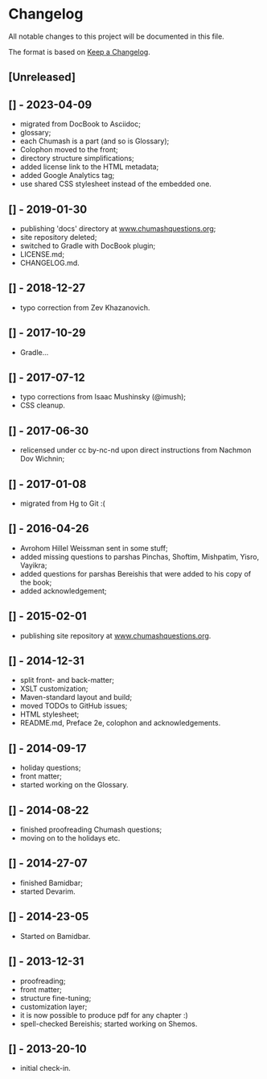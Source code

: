 # Changelog
All notable changes to this project will be documented in this file.

The format is based on [Keep a Changelog](https://keepachangelog.com/en/1.0.0/).

## [Unreleased]

## [] - 2023-04-09
- migrated from DocBook to Asciidoc;
- glossary;
- each Chumash is a part (and so is Glossary);
- Colophon moved to the front;
- directory structure simplifications;
- added license link to the HTML metadata;
- added Google Analytics tag;
- use shared CSS stylesheet instead of the embedded one.

## [] - 2019-01-30
- publishing 'docs' directory at www.chumashquestions.org;
- site repository deleted;
- switched to Gradle with DocBook plugin;
- LICENSE.md;
- CHANGELOG.md.

## [] - 2018-12-27
- typo correction from Zev Khazanovich.

## [] - 2017-10-29
- Gradle...

## [] - 2017-07-12
- typo corrections from Isaac Mushinsky (@imush);
- CSS cleanup.

## [] - 2017-06-30
- relicensed under cc by-nc-nd upon direct instructions from Nachmon Dov Wichnin;

## [] - 2017-01-08
- migrated from Hg to Git :(

## [] - 2016-04-26
- Avrohom Hillel Weissman sent in some stuff;
- added missing questions to parshas Pinchas, Shoftim, Mishpatim, Yisro, Vayikra;
- added questions for parshas Bereishis that were added to his copy of the book;
- added acknowledgement;

## [] - 2015-02-01
- publishing site repository at www.chumashquestions.org.

## [] - 2014-12-31
- split front- and back-matter;
- XSLT customization;
- Maven-standard layout and build;
- moved TODOs to GitHub issues;
- HTML stylesheet;
- README.md, Preface 2e, colophon and acknowledgements.

## [] - 2014-09-17
- holiday questions;
- front matter;
- started working on the Glossary.

## [] - 2014-08-22
- finished proofreading Chumash questions;
- moving on to the holidays etc.

## [] - 2014-27-07
- finished Bamidbar;
- started Devarim.

## [] - 2014-23-05
- Started on Bamidbar.

## [] - 2013-12-31
- proofreading;
- front matter;
- structure fine-tuning;
- customization layer;
- it is now possible to produce pdf for any chapter :)
- spell-checked Bereishis; started working on Shemos.

## [] - 2013-20-10
- initial check-in.
 